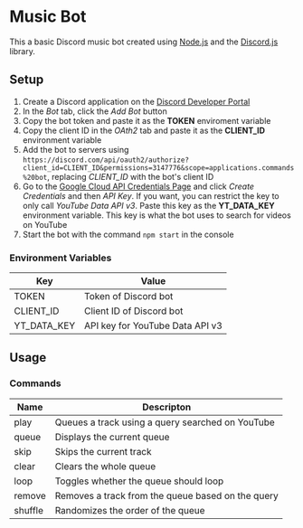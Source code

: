 # Music Bot

This a basic Discord music bot created using [Node.js](https://nodejs.org/) and the [Discord.js](https://discord.js.org/) library. 

## Setup

1. Create a Discord application on the [Discord Developer Portal](https://discord.com/developers/applications)
2. In the *Bot* tab, click the *Add Bot* button
3. Copy the bot token and paste it as the **TOKEN** enviroment variable
4. Copy the client ID in the *OAth2* tab and paste it as the **CLIENT_ID** environment variable
5. Add the bot to servers using `https://discord.com/api/oauth2/authorize?client_id=CLIENT_ID&permissions=3147776&scope=applications.commands%20bot`, replacing *CLIENT_ID* with the bot's client ID
6. Go to the [Google Cloud API Credentials Page](https://console.cloud.google.com/apis/credentials) and click *Create Credentials* and then *API Key*. If you want, you can restrict the key to only call *YouTube Data API v3*. Paste this key as the **YT_DATA_KEY** environment variable. This key is what the bot uses to search for videos on YouTube 
7. Start the bot with the command `npm start` in the console

### Environment Variables
| Key | Value |
| - | - |
| TOKEN | Token of Discord bot |
| CLIENT_ID | Client ID of Discord bot |
| YT_DATA_KEY | API key for YouTube Data API v3 |

## Usage

### Commands
| Name | Descripton |
| - | - |
| play | Queues a track using a query searched on YouTube |
| queue | Displays the current queue |
| skip | Skips the current track |
| clear | Clears the whole queue |
| loop | Toggles whether the queue should loop |
| remove | Removes a track from the queue based on the query |
| shuffle | Randomizes the order of the queue |